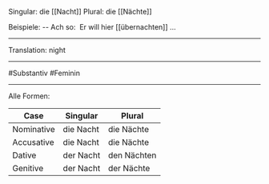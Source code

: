 Singular: die [[Nacht]]
Plural: die [[Nächte]]

Beispiele:
-- Ach so:  Er will hier [[übernachten]] …

---
Translation:
night

---

#Substantiv #Feminin

---

Alle Formen:

| Case        | Singular           | Plural           |
|-------------|--------------------|------------------|
| Nominative  | die Nacht          | die Nächte       |
| Accusative  | die Nacht          | die Nächte       |
| Dative      | der Nacht          | den Nächten      |
| Genitive    | der Nacht          | der Nächte       |, [[Nachttisch]], [[Nachtruhe]], [[Wetter]]